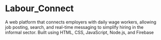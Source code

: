 # Labour_Connect
A web platform that connects employers with daily wage workers, allowing job posting, search, and real-time messaging to simplify hiring in the informal sector. Built using HTML, CSS, JavaScript, Node.js, and Firebase
